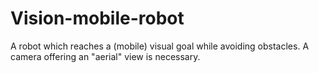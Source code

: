 # Vision-mobile-robot
A robot which reaches a (mobile) visual goal while avoiding obstacles. A camera offering an "aerial" view is necessary.
